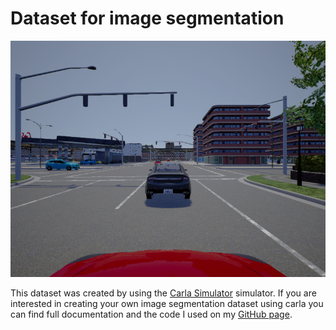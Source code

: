 # Dataset for image segmentation


[image1]: https://github.com/cpow-89/carla_image_segmentation_dataset/blob/master/doc_images/example.png "Example image"
![Example image][image1]

This dataset was created by using the [Carla Simulator](https://github.com/carla-simulator/carla) simulator. 
If you are interested in creating your own image segmentation dataset using carla you can find full documentation and the code I used on my 
[GitHub page](https://github.com/cpow-89/carla_image_segmentation).


